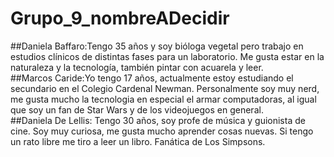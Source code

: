 # Grupo_9_nombreADecidir
##Daniela Baffaro:Tengo 35 años y soy bióloga vegetal pero trabajo en estudios clínicos de distintas fases para un laboratorio. Me gusta estar en la naturaleza y la tecnología, también pintar con acuarela y leer.
<br>
##Marcos Caride:Yo tengo 17 años, actualmente estoy estudiando el secundario en el Colegio Cardenal Newman. Personalmente soy muy nerd, me gusta mucho la tecnologia en especial el armar computadoras, al igual que soy un fan de Star Wars y de los videojuegos en general.
<br>
##Daniela De Lellis: Tengo 30 años, soy profe de música y guionista de cine. Soy muy curiosa, me gusta mucho aprender cosas nuevas. Si tengo un rato libre me tiro a leer un libro. Fanática de Los Simpsons.
